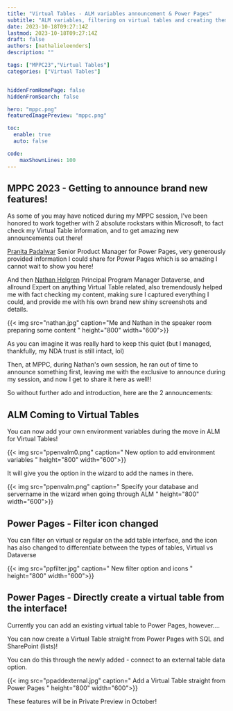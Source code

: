 ```yaml
---
title: "Virtual Tables - ALM variables announcement & Power Pages"
subtitle: "ALM variables, filtering on virtual tables and creating them straight from Power Pages?"
date: 2023-10-18T09:27:14Z
lastmod: 2023-10-18T09:27:14Z
draft: false
authors: [nathalieleenders]
description: ""

tags: ["MPPC23","Virtual Tables"]
categories: ["Virtual Tables"]


hiddenFromHomePage: false
hiddenFromSearch: false

hero: "mppc.png"
featuredImagePreview: "mppc.png"

toc:
  enable: true
  auto: false

code:
    maxShownLines: 100
---
```

## MPPC 2023 - Getting to announce brand new features!

As some of you may have noticed during my MPPC session, I've been honored to work together with 2 absolute rockstars within Microsoft, to fact check my Virtual Table information, and to get amazing new announcements out there!

[Pranita Padalwar](https://www.linkedin.com/in/pranita225/) Senior Product Manager for Power Pages, very generously provided information I could share for Power Pages which is so amazing I cannot wait to show you here!

And then [Nathan Helgren](https://www.linkedin.com/in/nhelgren/) Principal Program Manager Dataverse, and allround Expert on anything Virtual Table related, also tremendously helped me with fact checking my content, making sure I captured everything I could, and provide me with his own brand new shiny screenshots and details.

{{< img src="nathan.jpg" caption="Me and Nathan in the speaker room preparing some content " height="800" width="600">}}

As you can imagine it was really hard to keep this quiet (but I managed, thankfully, my NDA trust is still intact, lol)

Then, at MPPC, during Nathan's own session, he ran out of time to announce something first, leaving me with the exclusive to announce during my session, and now I get to share it here as well!!

So without further ado and introduction, here are the 2 announcements:

## ALM Coming to Virtual Tables

You can now add your own environment variables during the move in ALM for Virtual Tables!

{{< img src="ppenvalm0.png" caption=" New option to add environment variables " height="800" width="600">}}

It will give you the option in the wizard to add the names in there.

{{< img src="ppenvalm.png" caption=" Specify your database and servername in the wizard when going through ALM " height="800" width="600">}}

## Power Pages - Filter icon changed

You can filter on virtual or regular on the add table interface, and the icon has also changed to differentiate between the types of tables, Virtual vs Dataverse

{{< img src="ppfilter.jpg" caption=" New filter option and icons " height="800" width="600">}}

## Power Pages - Directly create a virtual table from the interface!

Currently you can add an existing virtual table to Power Pages, however….

You can now create a Virtual Table straight from Power Pages with SQL and SharePoint (lists)!

You can do this through the newly added -  connect to an external table data option.

{{< img src="ppaddexternal.jpg" caption=" Add a Virtual Table straight from Power Pages " height="800" width="600">}}


These features will be in Private Preview in October!

